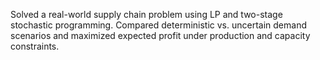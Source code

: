 Solved a real-world supply chain problem using LP
and two-stage stochastic programming. Compared
deterministic vs. uncertain demand scenarios and
maximized expected profit under production and capacity constraints.
